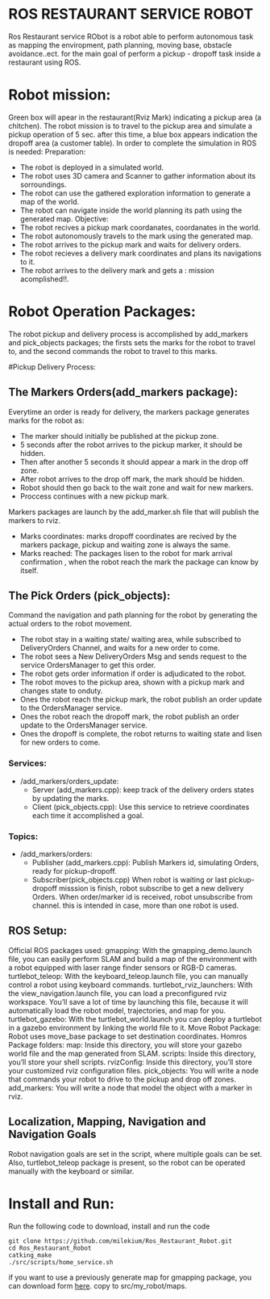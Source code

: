 # ROS RESTAURANT SERVICE ROBOT

Ros Restaurant service RObot is a robot able to perform autonomous task as mapping the enviropment, path planning, moving base, obstacle avoidance..ect. for the main goal of perform a pickup - dropoff task inside a restaurant using ROS.

# Robot mission:
Green box will apear in the restaurant(Rviz Mark) indicating a pickup area (a chitchen). The robot mission is to travel to the pickup area and simulate a pickup operation of 5 sec. after this time, a blue box appears indication the dropoff area (a customer table).
In order to complete the simulation in ROS is needed:
Preparation:
* The robot is deployed in a simulated world.
* The robot uses 3D camera and Scanner to gather information about its sorroundings.
* The robot can use the gathered exploration information to generate a map of the world.
* The robot can navigate inside the world planning its path using the generated map.
Objective:
* The robot recives a pickup mark coordanates, coordanates in the world.
* The robot autonomously travels to the mark using the generated map.
* The robot arrives to the pickup mark and waits for delivery orders.
* The robot recieves a delivery mark coordinates and plans its navigations to it.
* The robot arrives to the delivery mark and gets a : mission acomplished!!.

# Robot Operation Packages:
The robot pickup and delivery process is accomplished by add_markers and pick_objects packages; the firsts sets the marks for the robot to travel to, and the second commands the robot to travel to this marks.

#Pickup Delivery Process:

## The Markers Orders(add_markers package):
Everytime an order is ready for delivery, the markers package generates marks for the robot as:
* The marker should initially be published at the pickup zone. 
* 5 seconds after the robot arrives to the pickup marker, it should be hidden. 
* Then after another 5 seconds it should appear a mark in the drop off zone.
* After robot arrives to the drop off mark, the mark should be hidden.
* Robot should then go back to the wait zone and wait for new markers.
* Proccess continues with a new pickup mark.

Markers packages are launch by the add_marker.sh file that will publish the markers to rviz.
- Marks coordinates: marks dropoff coordinates are recived by the markers package, pickup and waiting zone is always the same. 
- Marks reached: The packages lisen to the robot for mark arrival confirmation , when the robot reach the mark the package can know by itself.
## The Pick Orders (pick_objects):
Command the navigation and path planning for the robot by generating the actual orders to the robot movement.
* The robot stay in a waiting state/ waiting area, while subscribed to DeliveryOrders Channel, and waits for a new order to come.
* The robot sees a New DeliveryOrders Msg and sends request to the service OrdersManager to get this order.
* The robot gets order information if order is adjudicated to the robot.
* The robot moves to the pickup area, shown with a pickup mark and changes state to onduty.
* Ones the robot reach the pickup mark, the robot publish an order update to the OrdersManager service.
* Ones the robot reach the dropoff mark, the robot publish an order update to the OrdersManager service.
* Ones the dropoff is complete, the robot returns to waiting state and lisen for new orders to come.

### Services:     
* /add_markers/orders_update:
  * Server (add_markers.cpp): keep track of the delivery orders states by updating the marks.
  * Client (pick_objects.cpp): Use this service to retrieve coordinates each time it accomplished a goal.
    
### Topics:
* /add_markers/orders:
  * Publisher (add_markers.cpp): Publish Markers id, simulating Orders, ready for pickup-dropoff.
  * Subscriber(pick_objects.cpp) When robot is waiting or last pickup-dropoff misssion is finish, robot subscribe to get a new delivery Orders. When order/marker id is received, robot unsubscribe from channel. this is intended in case, more than one robot is used. 

## ROS Setup:
Official ROS packages used:
  gmapping: With the gmapping_demo.launch file, you can easily perform SLAM and build a map of the environment with a robot equipped with laser range finder sensors or RGB-D cameras.
  turtlebot_teleop: With the keyboard_teleop.launch file, you can manually control a robot using keyboard commands.
  turtlebot_rviz_launchers: With the view_navigation.launch file, you can load a preconfigured rviz workspace. You’ll save a lot of time by launching this file, because it will automatically load the robot model, trajectories, and map for you.
  turtlebot_gazebo: With the turtlebot_world.launch you can deploy a turtlebot in a gazebo environment by linking the world file to it.
  Move Robot Package: Robot uses move_base package to set destination coordinates.
Homros Package folders:
  map: Inside this directory, you will store your gazebo world file and the map generated from SLAM.
  scripts: Inside this directory, you’ll store your shell scripts.
  rvizConfig: Inside this directory, you’ll store your customized rviz configuration files.
  pick_objects: You will write a node that commands your robot to drive to the pickup and drop off zones.
  add_markers: You will write a node that model the object with a marker in rviz.

## Localization, Mapping, Navigation and Navigation Goals
Robot navigation goals are set in the script, where multiple goals can be set. Also, turtlebot_teleop package is present, so the robot can be operated manually with the keyboard or similar.
 
# Install and Run:
Run the following code to download, install and run the code
```
git clone https://github.com/milekium/Ros_Restaurant_Robot.git
cd Ros_Restaurant_Robot
catking_make
./src/scripts/home_service.sh
```
if you want to use a previously generate map for gmapping package, you can download form [here](https://mega.nz/file/Kr5x3YDJ#UAQzoXGsuqNT73yCbGEm0rRFXAfErLKSmpokqoKYcYY). copy to src/my_robot/maps.
